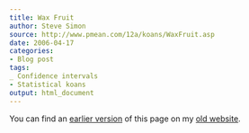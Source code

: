 ```yaml
---
title: Wax Fruit
author: Steve Simon
source: http://www.pmean.com/12a/koans/WaxFruit.asp
date: 2006-04-17
categories:
- Blog post
tags:
_ Confidence intervals
- Statistical koans
output: html_document
---
```



You can find an [earlier version][sim1] of this page on my [old website][sim2].

[sim1]: http://www.pmean.com/12a/koans/WaxFruit.asp
[sim2]: http://www.pmean.com

